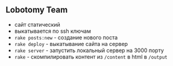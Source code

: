 Lobotomy Team
-------------

* сайт статический
* выкатывается по ssh ключам
* `rake posts:new` - создание нового поста
* `rake deploy` - выкатывание сайта на сервер
* `rake server` - запустить локальный сервер на 3000 порту
* `rake` - скомпилировать контент из `/content` в html в `/output`

